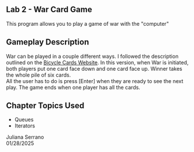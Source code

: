 ## Lab 2 - War Card Game

This program allows you to play a game of war with the "computer"

## Gameplay Description

War can be played in a couple different ways. I followed the description outlined on the [Bicycle Cards Website](https://bicyclecards.com/how-to-play/war). In this version, when War is initiated, both players put one card face down and one card face up. Winner takes the whole pile of six cards.\
All the user has to do is press [Enter] when they are ready to see the next play. The game ends when one player has all the cards.

## Chapter Topics Used
* Queues
* Iterators

Juliana Serrano\
01/28/2025